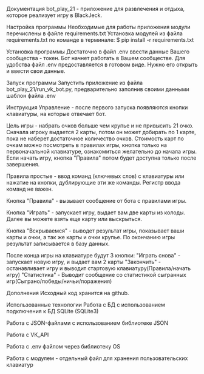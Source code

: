 Документация
bot_play_21 - приложение для развлечения и отдыха, которое реализует игру в BlackJeck.

Настройка программы
Необходимые для работы приложения модули перечислены в файле requirements.txt 
Установка модулей из файла requirements.txt по команде в терминале: $ pip install -r requirements.txt

Установка программы
Достаточно в файл .env ввести данные Вашего сообщества - токен. Бот начнет работать в Вашем сообществе.
Для удобства файл .env предоставляется в готовом виде. Нужно его открыть и ввести свои данные.

Запуск программы
Запустить приложение из файла bot_play_21/run_vk_bot.py, предварительно заполнив своими данными шаблон файла .env

Инструкция
Управление - после первого запуска появляются кнопки клавиатуры, на которые отвечает бот.

Цель игры - набрать очков больше чем крупье и не привысить 21 очко.
Сначала игроку выдается 2 карты, потом он может добирать по 1 карте, пока не наберет достаточное количество очков.
Стоимость карт по очкам можно посмотреть в правилах игры, кнопка только на первоначальной клавиатуре, 
ознакомиться желательно до начала игры. Если начать игру, кнопка "Правила" потом будет доступна только после завершения.


Правила простые - ввод команд (ключевых слов) с клавиатуры или нажатие на кнопки, дублирующие эти же команды.
Регистр ввода команд не важен. 

Кнопка "Правила"  - вызывает сообщение от бота с правилами игры.

Кнопка "Играть" - запускает игру, выдает вам две карты из колоды. Далее вы можете взять еще карту или выскрыться.

Кнопка "Вскрываемся" - выводет результат игры, показывает ваши карты и очки, а так же карты и очки крупье. 
По окончанию игры результат записывается в базу данных.

После конца игры на клавиатуре будут 3 кнопки:
"Играть снова" - запускает новую игру, и выдает вам 2 карты
"Закончить" - останавливает игру и выводит стартовую клавиатуру(Правила/начать игру)
"Статистика" - Выводит сообщение со статистикой сыгранных игр(Сыграно/победы/ничьи/поражения)


Дополнения
Исходный код хранится на github.

Использованные технологии
Работа с БД с использованием подключения к БД SQLite (SQLite3)

Работа с JSON-файлами с использованием библиотеке JSON

Работа с VK_API

Работа с .env файлом через библиотеку OS

Работа с модулем - отдельный файл для хранения пользовательских клавиатур